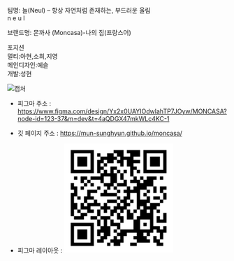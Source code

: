 팀명: 늘(Neul) – 항상 자연처럼 존재하는, 부드러운 울림<br>
      n e u l

브랜드명: 몬까사 (Moncasa)-나의 집(프랑스어)

포지션<br>
멀티:아현,소희,지영<br>
메인디자인:예슬<br>
개발:성현

<img width="1199" height="747" alt="캡처" src="https://github.com/user-attachments/assets/6e386291-5441-4ac8-9ecf-9e19c954ca7f" />

- 피그마 주소 : https://www.figma.com/design/Yx2x0UAYIOdwlahTP7JOyw/MONCASA?node-id=123-37&m=dev&t=4aQDGX47mkWLc4KC-1

- 깃 페이지 주소 : https://mun-sunghyun.github.io/moncasa/

- 피그마 레이아웃 : <img src="./img/KakaoTalk_20250724_174607632.png" width="250px" height="250px">